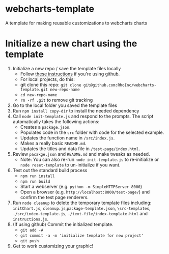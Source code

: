 # webcharts-template
A template for making reusable customizations to webcharts charts

# Initialize a new chart using the template
1. Initialize a new repo / save the template files locally
    - Follow [these instructions](https://help.github.com/en/github/creating-cloning-and-archiving-repositories/creating-a-repository-from-a-template) if you're using github.
    - For local projects, do this:
     - git clone this repo: `git clone git@github.com:RhoInc/webcharts-template.git new-repo-name`
     - `cd new-repo-name`
     - `rm -rf .git` to remove git tracking
2. Go to the local folder you saved the template files
3. Run `npm install copy-dir` to install the needed dependency
4. Call `node init-template.js` and respond to the prompts. The script automatically takes the following actions: 
    - Creates a `package.json`.
    - Populates code in the `src` folder with code for the selected example.
    - Updates the function name in `/src/index.js`.
    - Makes a really basic `README.md`.
    - Updates the titles and data file in `/test-page/index.html`.
5. Review `pacakge.json` and `README.md` and make tweaks as needed. 
    - Note: You can also re-run `node init-template.js` to re-initialize or `node reset-template` to un-initiailze if you want. 
6. Test out the standard build process
    - `npm run install`
    - `npm run build`
    - Start a webserver (e.g. `python -m SimpleHTTPServer 8000`) 
    - Open a browser (e.g. `http://localhost:8000/test-page/`) and confirm the test page renderers.
7. Run `node cleanup` to delete the temporary template files including: `initChart.js`, `cleanup.js`,`package-template.json`, `\src-templates`, `./src/index-template.js`, `./text-file/index-template.html` and `instructions.js`.
8. (If using github) Commit the initialized template. 
    - `git add -A` 
    - `git commit -a -m 'initialize template for new project'`
    - `git push`
9. Get to work customizing your graphic!